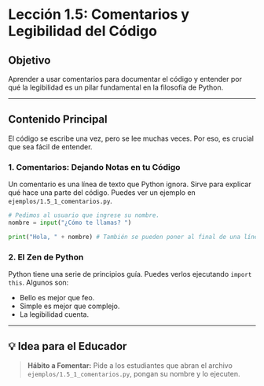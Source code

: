 # Lección 1.5: Comentarios y Legibilidad del Código

## Objetivo

Aprender a usar comentarios para documentar el código y entender por qué la legibilidad es un pilar fundamental en la filosofía de Python.

---

## Contenido Principal

El código se escribe una vez, pero se lee muchas veces. Por eso, es crucial que sea fácil de entender.

### 1. Comentarios: Dejando Notas en tu Código

Un comentario es una línea de texto que Python ignora. Sirve para explicar qué hace una parte del código. Puedes ver un ejemplo en `ejemplos/1.5_1_comentarios.py`.

```python
# Pedimos al usuario que ingrese su nombre.
nombre = input("¿Cómo te llamas? ")

print("Hola, " + nombre) # También se pueden poner al final de una línea de código.
```

### 2. El Zen de Python

Python tiene una serie de principios guía. Puedes verlos ejecutando `import this`. Algunos son:

* Bello es mejor que feo.
* Simple es mejor que complejo.
* La legibilidad cuenta.

---

## 💡 Idea para el Educador

> **Hábito a Fomentar:** Pide a los estudiantes que abran el archivo `ejemplos/1.5_1_comentarios.py`, pongan su nombre y lo ejecuten.
